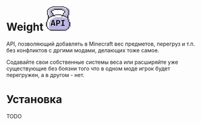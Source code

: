 # Weight <img src="github_media/logo.png" alt="logo"/>
API, позволяющий добавлять в Minecraft вес предметов, перегруз и т.п. без конфликтов с дргими модами, делающих тоже самое.

Содавайте свои собственные cистемы веса или расширяйте уже существующие без боязни того что в одном моде игрок будет перегружен, а в другом - нет.

# Установка
TODO
